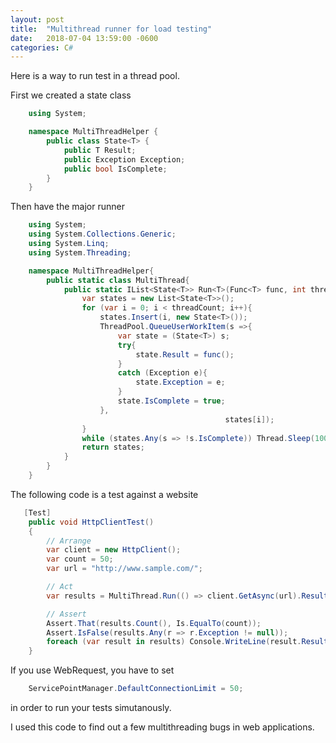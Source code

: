 ```yaml
---
layout: post
title:  "Multithread runner for load testing"
date:   2018-07-04 13:59:00 -0600
categories: C#
---
```


Here is a way to run test in a thread pool.

First we created a state class
```C#
    using System;

    namespace MultiThreadHelper {
        public class State<T> {
            public T Result;
            public Exception Exception;
            public bool IsComplete;
        }
    }
```

Then have the major runner

```C#
    using System;
    using System.Collections.Generic;
    using System.Linq;
    using System.Threading;

    namespace MultiThreadHelper{
        public static class MultiThread{
            public static IList<State<T>> Run<T>(Func<T> func, int threadCount){
                var states = new List<State<T>>();
                for (var i = 0; i < threadCount; i++){
                    states.Insert(i, new State<T>());
                    ThreadPool.QueueUserWorkItem(s =>{
                        var state = (State<T>) s;
                        try{
                            state.Result = func();
                        }
                        catch (Exception e){
                            state.Exception = e;
                        }
                        state.IsComplete = true;
                    },
                                                states[i]);
                }
                while (states.Any(s => !s.IsComplete)) Thread.Sleep(100);
                return states;
            }
        }
    }
```

The following code is a test against a website
```C#
   [Test]
    public void HttpClientTest()
    {
        // Arrange
        var client = new HttpClient();
        var count = 50;
        var url = "http://www.sample.com/";

        // Act
        var results = MultiThread.Run(() => client.GetAsync(url).Result.StatusCode, count);

        // Assert
        Assert.That(results.Count(), Is.EqualTo(count));
        Assert.IsFalse(results.Any(r => r.Exception != null));
        foreach (var result in results) Console.WriteLine(result.Result);
    }
```

If you use WebRequest, you have to set 
```C#
    ServicePointManager.DefaultConnectionLimit = 50;
```
in order to run your tests simutanously.

I used this code to find out a few multithreading bugs in web applications.

